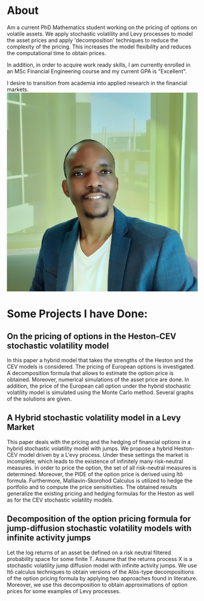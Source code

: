 # About

Am a current PhD Mathematics student working on the pricing of options on volatile assets. We apply stochastic volatility and Levy processes to model the asset prices and apply 'decomposition' techniques to reduce the complexity of the pricing. This increases the model flexibility and reduces the computational time to obtain prices.

In addition, in order to acquire work ready skills, I am currently enrolled in an MSc Financial Engineering course and my current GPA is "Excellent".

I desire to transition from academia into applied research in the financial markets.
![](images/Zororo_pic1.jpg)

# Some Projects I have Done:

## On the pricing of options in the Heston-CEV stochastic volatility model
In this paper a hybrid model that takes the strengths of the Heston and the CEV models is considered. The pricing of European options is investigated. A decomposition formula that allows to estimate the option price is obtained. Moreover, numerical simulations of the asset price are done. In addition, the price of the European call option under the hybrid stochastic volatility model is simulated using the Monte Carlo method. Several graphs of the solutions are given.

## A Hybrid stochastic volatility model in a Levy Market

This paper deals with the pricing and the hedging of financial options in a hybrid stochastic volatility model with jumps. We propose a hybrid Heston-CEV model driven by a L\'evy process. Under these settings the market is incomplete, which leads to the existence of infinitely many risk-neutral measures. In order to price the option, the set of all risk-neutral measures is determined. Moreover, the PIDE of the option price is derived using Itô formula. Furthermore, Malliavin-Skorohod Calculus is utilized to hedge the portfolio and to compute the price sensitivities. The obtained results generalize the existing pricing and hedging formulas for the Heston as well as for the CEV stochastic volatility models.
 

## Decomposition of the option pricing formula for jump-diffusion stochastic volatility models with infinite activity jumps

Let the log returns of an asset be defined on a risk neutral filtered probability space  for some finite T. Assume that the returns process X is a stochastic volatility jump diffusion model with infinite activity jumps. We use Itô calculus techniques to obtain versions of the Alòs-type decompositions of the option pricing formula by applying two approaches found in literature. Moreover, we use this decomposition to obtain approximations of option prices for some examples of Levy processes.
